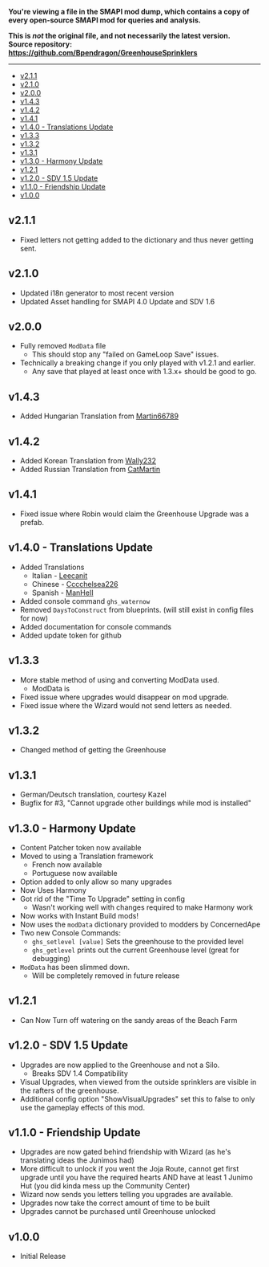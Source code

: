 **You're viewing a file in the SMAPI mod dump, which contains a copy of every open-source SMAPI mod
for queries and analysis.**

**This is _not_ the original file, and not necessarily the latest version.**  
**Source repository: https://github.com/Bpendragon/GreenhouseSprinklers**

----

<!-- TOC -->

- [v2.1.1](#v211)
- [v2.1.0](#v210)
- [v2.0.0](#v200)
- [v1.4.3](#v143)
- [v1.4.2](#v142)
- [v1.4.1](#v141)
- [v1.4.0 - Translations Update](#v140---translations-update)
- [v1.3.3](#v133)
- [v1.3.2](#v132)
- [v1.3.1](#v131)
- [v1.3.0 - Harmony Update](#v130---harmony-update)
- [v1.2.1](#v121)
- [v1.2.0 - SDV 1.5 Update](#v120---sdv-15-update)
- [v1.1.0 - Friendship Update](#v110---friendship-update)
- [v1.0.0](#v100)

<!-- /TOC -->

## v2.1.1
* Fixed letters not getting added to the dictionary and thus never getting sent.
## v2.1.0
* Updated i18n generator to most recent version
* Updated Asset handling for SMAPI 4.0 Update and SDV 1.6
## v2.0.0
* Fully removed `ModData` file
  * This should stop any "failed on GameLoop Save" issues. 
* Technically a breaking change if you only played with v1.2.1 and earlier.
  * Any save that played at least once with 1.3.x+ should be good to go.
## v1.4.3
* Added Hungarian Translation from [Martin66789](https://www.nexusmods.com/stardewvalley/users/27323031)
## v1.4.2
* Added Korean Translation from [Wally232](https://github.com/Wally232)
* Added Russian Translation from  [CatMartin](https://github.com/CatMartin)
## v1.4.1
* Fixed issue where Robin would claim the Greenhouse Upgrade was a prefab.
## v1.4.0 - Translations Update
* Added Translations
  * Italian - [Leecanit](https://github.com/LeecanIt)
  * Chinese - [Cccchelsea226](https://github.com/Cccchelsea226)
  * Spanish - [ManHeII](https://github.com/ManHeII)
* Added console command `ghs_waternow`
* Removed `DaysToConstruct` from blueprints. (will still exist in config files for now)
* Added documentation for console commands
* Added update token for github

## v1.3.3
* More stable method of using and converting ModData used.
  * ModData is 
* Fixed issue where upgrades would disappear on mod upgrade.
* Fixed issue where the Wizard would not send letters as needed.

## v1.3.2
* Changed method of getting the Greenhouse
## v1.3.1
* German/Deutsch translation, courtesy Kazel
* Bugfix for #3, "Cannot upgrade other buildings while mod is installed" 
## v1.3.0 - Harmony Update
* Content Patcher token now available
* Moved to using a Translation framework
  * French now available
  * Portuguese now available
* Option added to only allow so many upgrades
* Now Uses Harmony
* Got rid of the "Time To Upgrade" setting in config
  * Wasn't working well with changes required to make Harmony work
* Now works with Instant Build mods!
* Now uses the `modData` dictionary provided to modders by ConcernedApe
* Two new Console Commands:
  *  `ghs_setlevel [value]` Sets the greenhouse to the provided level
  * `ghs_getlevel` prints out the current Greenhouse level (great for debugging)
* `ModData` has been slimmed down.
  * Will be completely removed in future release

## v1.2.1
 * Can Now Turn off watering on the sandy areas of the Beach Farm

## v1.2.0 - SDV 1.5 Update

* Upgrades are now applied to the Greenhouse and not a Silo. 
  * Breaks SDV 1.4 Compatibility
* Visual Upgrades, when viewed from the outside sprinklers are visible in the rafters of the greenhouse.
* Additional config option "ShowVisualUpgrades" set this to false to only use the gameplay effects of this mod.

## v1.1.0 - Friendship Update

* Upgrades are now gated behind friendship with Wizard (as he's translating ideas the Junimos had)
* More difficult to unlock if you went the Joja Route, cannot get first upgrade until you have the required hearts AND have at least 1 Junimo Hut (you did kinda mess up the Community Center)
* Wizard now sends you letters telling you upgrades are available.
* Upgrades now take the correct amount of time to be built
* Upgrades cannot be purchased until Greenhouse unlocked

## v1.0.0
* Initial Release